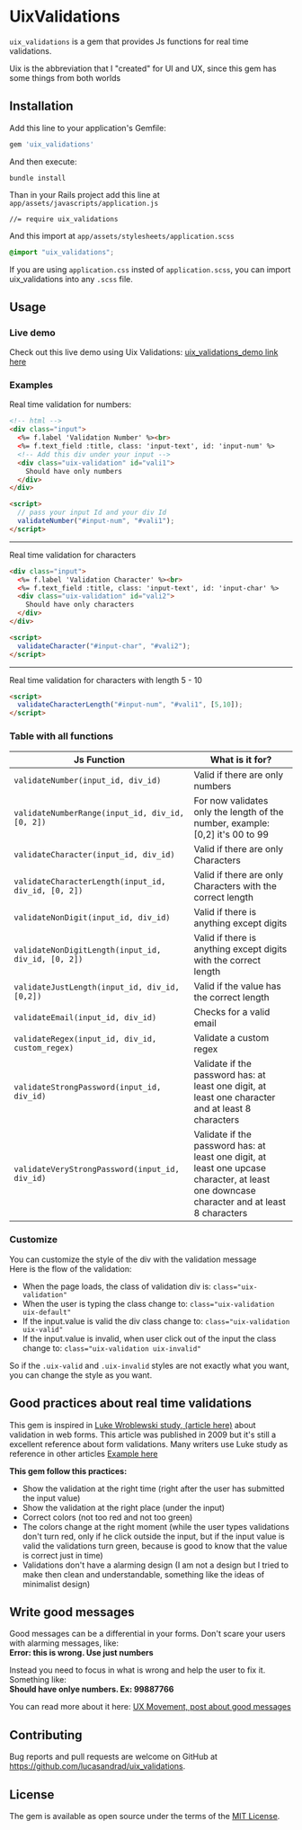 # UixValidations

`uix_validations` is a gem that provides Js functions for real time validations.

Uix is the abbreviation that I "created" for UI and UX, since this gem has some things from both worlds

## Installation

Add this line to your application's Gemfile:

```ruby
gem 'uix_validations'
```

And then execute:

    bundle install


Than in your Rails project add this line at `app/assets/javascripts/application.js`

```
//= require uix_validations
```

And this import at `app/assets/stylesheets/application.scss`

```scss
@import "uix_validations";
```

If you are using `application.css` insted of `application.scss`, you can import uix_validations into any `.scss` file.

## Usage

### Live demo
Check out this live demo using Uix Validations: [uix_validations_demo link here](https://uix-validations-demo.herokuapp.com/)

### Examples
Real time validation for numbers:
```html
<!-- html -->
<div class="input">
  <%= f.label 'Validation Number' %><br>
  <%= f.text_field :title, class: 'input-text', id: 'input-num' %>
  <!-- Add this div under your input -->
  <div class="uix-validation" id="vali1">
    Should have only numbers
  </div>
</div>

<script>
  // pass your input Id and your div Id
  validateNumber("#input-num", "#vali1");
</script>
```
---
Real time validation for characters
```html
<div class="input">
  <%= f.label 'Validation Character' %><br>
  <%= f.text_field :title, class: 'input-text', id: 'input-char' %>
  <div class="uix-validation" id="vali2">
    Should have only characters
  </div>
</div>

<script>
  validateCharacter("#input-char", "#vali2");
</script>
```
---
Real time validation for characters with length 5 - 10
```html
<script>
  validateCharacterLength("#input-num", "#vali1", [5,10]);
</script>
```

### Table with all functions

| Js Function | What is it for? |
|---|---|
| `validateNumber(input_id, div_id)` | Valid if there are only numbers |
| `validateNumberRange(input_id, div_id, [0, 2])`  | For now validates only the length of the number, example: [0,2] it's 00 to 99 |
| `validateCharacter(input_id, div_id)` | Valid if there are only Characters |
| `validateCharacterLength(input_id, div_id, [0, 2])` | Valid if there are only Characters with the correct length |
| `validateNonDigit(input_id, div_id)` | Valid if there is anything except digits |
| `validateNonDigitLength(input_id, div_id, [0, 2])` | Valid if there is anything except digits with the correct length |
| `validateJustLength(input_id, div_id, [0,2])` | Valid if the value has the correct length |
| `validateEmail(input_id, div_id)` | Checks for a valid email |
| `validateRegex(input_id, div_id, custom_regex)` | Validate a custom regex |
| `validateStrongPassword(input_id, div_id)` | Validate if the password has: at least one digit, at least one character and at least 8 characters |
| `validateVeryStrongPassword(input_id, div_id)` | Validate if the password has: at least one digit, at least one upcase character, at least one downcase character and at least 8 characters |

### Customize
You can customize the style of the div with the validation message<br>
Here is the flow of the validation:<br>
- When the page loads, the class of validation div is: `class="uix-validation"`
- When the user is typing the class change to: `class="uix-validation uix-default"`
- If the input.value is valid the div class change to: `class="uix-validation uix-valid"`
- If the input.value is invalid, when user click out of the input the class change to: `class="uix-validation uix-invalid"`

So if the `.uix-valid` and `.uix-invalid` styles are not exactly what you want, you can change the style as you want.

## Good practices about real time validations
This gem is inspired in [Luke Wroblewski study, (article here)](https://alistapart.com/article/inline-validation-in-web-forms) about validation in web forms. This article was published in 2009 but it's still a excellent reference about form validations. Many writers use Luke study as reference in other articles [Example here](https://designmodo.com/ux-form-validation/)

**This gem follow this practices:**
 - Show the validation at the right time (right after the user has submitted the input value)
 - Show the validation at the right place (under the input)
 - Correct colors (not too red and not too green)
 - The colors change at the right moment (while the user types validations don't turn red, only if he click outside the input, but if the input value is valid the validations turn green, because is good to know that the value is correct just in time)
 - Validations don't have a alarming design (I am not a design but I tried to make then clean and understandable, something like the ideas of minimalist design)

## Write good messages

Good messages can be a differential in your forms. Don't scare your users with alarming messages, like:<br>**Error: this is wrong. Use just numbers**<br>

Instead you need to focus in what is wrong and help the user to fix it. Something like:<br>
**Should have onlye numbers. Ex: 99887766**

You can read more about it here: [UX Movement, post about good messages](http://uxmovement.com/forms/how-to-make-your-form-error-messages-more-reassuring/)


## Contributing

Bug reports and pull requests are welcome on GitHub at https://github.com/lucasandrad/uix_validations.

## License

The gem is available as open source under the terms of the [MIT License](https://opensource.org/licenses/MIT).
